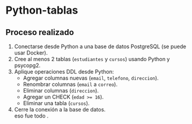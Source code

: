 # Python-tablas

## Proceso realizado

1. Conectarse desde Python a una base de datos PostgreSQL (se puede usar Docker).  
2. Cree al menos 2 tablas (`estudiantes` y `cursos`) usando Python y psycopg2.  
3. Aplique operaciones DDL desde Python:  
   - Agregar columnas nuevas (`email`, `telefono`, `direccion`).  
   - Renombrar columnas (`email` a `correo`).  
   - Eliminar columnas (`direccion`).  
   - Agregar un CHECK (`edad >= 16`).  
   - Eliminar una tabla (`cursos`).  
4. Cerre la conexión a la base de datos.  
 eso fue todo .